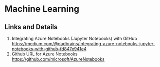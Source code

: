 # Machine Learning
## Links and Details
1. Integrating Azure Notebooks (Jupyter Notebooks) with GitHub
https://medium.com/@dadbrains/integrating-azure-notebooks-jupyter-notebooks-with-github-fd847e941e4
2. Github URL for Azure Notebooks
https://github.com/microsoft/AzureNotebooks
